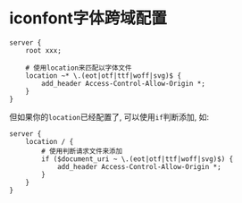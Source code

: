 # iconfont字体跨域配置


```nginx
server {
    root xxx;

    # 使用location来匹配以字体文件
    location ~* \.(eot|otf|ttf|woff|svg)$ {
        add_header Access-Control-Allow-Origin *;
    }
}
```

但如果你的`location`已经配置了, 可以使用`if`判断添加, 如:

```nginx
server {
    location / {
        # 使用判断请求文件来添加
        if ($document_uri ~ \.(eot|otf|ttf|woff|svg)$) {
            add_header Access-Control-Allow-Origin *;
        }
    }
}
```